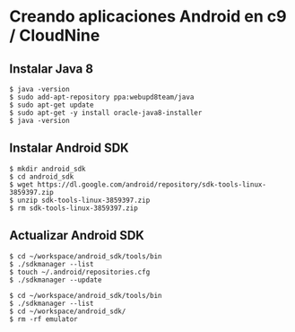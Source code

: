 # Creando aplicaciones Android en c9 / CloudNine

## Instalar Java 8

```
$ java -version
$ sudo add-apt-repository ppa:webupd8team/java
$ sudo apt-get update
$ sudo apt-get -y install oracle-java8-installer
$ java -version
```
## Instalar Android SDK

```
$ mkdir android_sdk
$ cd android_sdk
$ wget https://dl.google.com/android/repository/sdk-tools-linux-3859397.zip
$ unzip sdk-tools-linux-3859397.zip 
$ rm sdk-tools-linux-3859397.zip 
```

## Actualizar Android SDK

```
$ cd ~/workspace/android_sdk/tools/bin
$ ./sdkmanager --list
$ touch ~/.android/repositories.cfg
$ ./sdkmanager --update

$ cd ~/workspace/android_sdk/tools/bin
$ ./sdkmanager --list
$ cd ~/workspace/android_sdk/
$ rm -rf emulator
```
